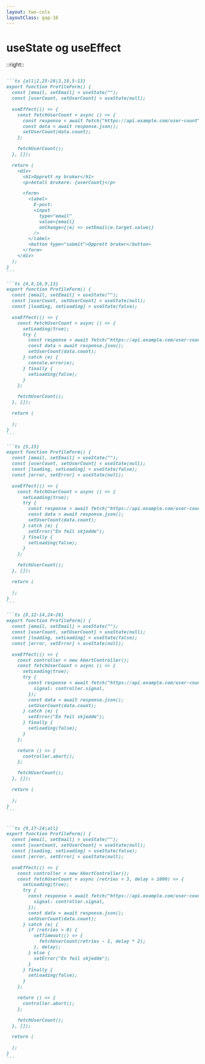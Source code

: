 ```yaml
---
layout: two-cols
layoutClass: gap-16
---
```


# useState og useEffect

<Formexample />

::right::

<v-click>

````md magic-move {lines: true}

```ts {all|2,25-26|3,18,5-13}
export function ProfileForm() {
  const [email, setEmail] = useState("");
  const [userCount, setUserCount] = useState(null);

  useEffect(() => {
    const fetchUserCount = async () => {
      const response = await fetch("https://api.example.com/user-count");
      const data = await response.json();
      setUserCount(data.count);
    };

    fetchUserCount();
  }, []);

  return (
    <div>
      <h1>Opprett ny bruker</h1>
      <p>Antall brukere: {userCount}</p>

      <form>
        <label>
          E-post:
          <input
            type="email"
            value={email}
            onChange={(e) => setEmail(e.target.value)}
          />
        </label>
        <button type="submit">Opprett bruker</button>
      </form>
    </div>
  );
}
```

```ts {4,8,16,9,13}
export function ProfileForm() {
  const [email, setEmail] = useState("");
  const [userCount, setUserCount] = useState(null);
  const [loading, setLoading] = useState(false);

  useEffect(() => {
    const fetchUserCount = async () => {
      setLoading(true);
      try {
        const response = await fetch("https://api.example.com/user-count");
        const data = await response.json();
        setUserCount(data.count);
      } catch (e) {
        console.error(e);
      } finally {
        setLoading(false);
      }
    };

    fetchUserCount();
  }, []);

  return (

  );
}
```

```ts {5,15}
export function ProfileForm() {
  const [email, setEmail] = useState("");
  const [userCount, setUserCount] = useState(null);
  const [loading, setLoading] = useState(false);
  const [error, setError] = useState(null);

  useEffect(() => {
    const fetchUserCount = async () => {
      setLoading(true);
      try {
        const response = await fetch("https://api.example.com/user-count");
        const data = await response.json();
        setUserCount(data.count);
      } catch (e) {
        setError("En feil skjedde");
      } finally {
        setLoading(false);
      }
    };

    fetchUserCount();
  }, []);

  return (

  );
}
```

```ts {8,12-14,24-26}
export function ProfileForm() {
  const [email, setEmail] = useState("");
  const [userCount, setUserCount] = useState(null);
  const [loading, setLoading] = useState(false);
  const [error, setError] = useState(null);

  useEffect(() => {
    const controller = new AbortController();
    const fetchUserCount = async () => {
      setLoading(true);
      try {
        const response = await fetch("https://api.example.com/user-count", {
          signal: controller.signal,
        });
        const data = await response.json();
        setUserCount(data.count);
      } catch (e) {
        setError("En feil skjedde");
      } finally {
        setLoading(false);
      }
    };

    return () => {
      controller.abort();
    };

    fetchUserCount();
  }, []);

  return (

  );
}
```


```ts {9,17-24|all}
export function ProfileForm() {
  const [email, setEmail] = useState("");
  const [userCount, setUserCount] = useState(null);
  const [loading, setLoading] = useState(false);
  const [error, setError] = useState(null);

  useEffect(() => {
    const controller = new AbortController();
    const fetchUserCount = async (retries = 3, delay = 1000) => {
      setLoading(true);
      try {
        const response = await fetch("https://api.example.com/user-count", {
          signal: controller.signal,
        });
        const data = await response.json();
        setUserCount(data.count);
      } catch (e) {
        if (retries > 0) {
          setTimeout(() => {
            fetchUserCount(retries - 1, delay * 2);
          }, delay);
        } else {
          setError("En feil skjedde");
        }
      } finally {
        setLoading(false);
      }
    };

    return () => {
      controller.abort();
    };

    fetchUserCount();
  }, []);

  return (

  );
}
```

````

</v-click>

<!--
Her ser vi et enkelt skjema der du kan opprette en bruker og følge med på antall brukere som er lagd.

[click] Det er ganske enkel kode.

[click] Vi har en useState for å holde rede på tilstanden når brukeren skriver. Så når brukeren skriver, oppdateres skjemafeltet seg med en gang.

[click] Vi har også en annen tilstand, for å vise antall brukere. Denne starter som null, men etter henting av data i en useEffect, blir den satt til en verdi. Også denne er med useState.

Jeg vet ikke med dere, men syns dere det mangler noe her?
Vi gjør jo en fetch. Så det kan jo ta litt tid før vi får dataene, så la oss putte på en loading-status.

[click] Også er det jo sånn at siden vi gjør en fetch, så kan jo kallet feile av en eller annen grunn. Så la oss putte på en status for feil.

[click] Også ønsker vi ikke å belaste servern hvis komponente unmounter, så vi legger til en abortcontroller.

[click] Også kan det jo hende at fetchen feiler av en obskur grunn, så vi vil retry-e kallet før vi gir opp.

[click] Det er med andre ord ganske stor forskjell på tilstanden for å skjemafeltet og tilstanden for å holde rede på antall brukere. De er helt forskjellige typer tilstander. Den ene henter data som er umiddelbart tilgjengelig fra brukeren. Mens den andre henter data fra en server potensielt langt borte fra brukeren. Det har konsekvenser, og fører med seg kompleksitet vi må ta hensyn til. 

-->
